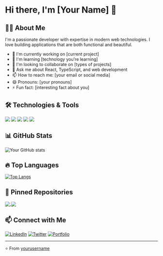 
# Hi there, I'm [Your Name] 👋

## 👨‍💻 About Me

I'm a passionate developer with expertise in modern web technologies. I love building applications that are both functional and beautiful.

- 🔭 I'm currently working on [current project]
- 🌱 I'm learning [technology you're learning]
- 👯 I'm looking to collaborate on [types of projects]
- 💬 Ask me about React, TypeScript, and web development
- 📫 How to reach me: [your email or social media]
- 😄 Pronouns: [your pronouns]
- ⚡ Fun fact: [interesting fact about you]

## 🛠️ Technologies & Tools

![](https://img.shields.io/badge/Code-JavaScript-informational?style=flat&logo=javascript&logoColor=white&color=2bbc8a)
![](https://img.shields.io/badge/Code-TypeScript-informational?style=flat&logo=typescript&logoColor=white&color=2bbc8a)
![](https://img.shields.io/badge/Code-React-informational?style=flat&logo=react&logoColor=white&color=2bbc8a)
![](https://img.shields.io/badge/Tools-TailwindCSS-informational?style=flat&logo=tailwindcss&logoColor=white&color=2bbc8a)
![](https://img.shields.io/badge/Tools-Node.js-informational?style=flat&logo=node.js&logoColor=white&color=2bbc8a)

## 📊 GitHub Stats

![Your GitHub stats](https://github-readme-stats.vercel.app/api?username=yourusername&show_icons=true&theme=radical)

## 🔥 Top Languages

[![Top Langs](https://github-readme-stats.vercel.app/api/top-langs/?username=yourusername&layout=compact&theme=radical)](https://github.com/anuraghazra/github-readme-stats)

## 📌 Pinned Repositories

<a href="https://github.com/yourusername/repo-1">
  <img align="center" src="https://github-readme-stats.vercel.app/api/pin/?username=yourusername&repo=repo-1&theme=radical" />
</a>
<a href="https://github.com/yourusername/repo-2">
  <img align="center" src="https://github-readme-stats.vercel.app/api/pin/?username=yourusername&repo=repo-2&theme=radical" />
</a>

## 📫 Connect with Me

[![LinkedIn](https://img.shields.io/badge/LinkedIn-0077B5?style=for-the-badge&logo=linkedin&logoColor=white)](https://linkedin.com/in/yourusername)
[![Twitter](https://img.shields.io/badge/Twitter-1DA1F2?style=for-the-badge&logo=twitter&logoColor=white)](https://twitter.com/yourusername)
[![Portfolio](https://img.shields.io/badge/Portfolio-000000?style=for-the-badge&logo=About.me&logoColor=white)](https://yourwebsite.com)

---

⭐️ From [yourusername](https://github.com/yourusername)
